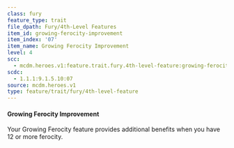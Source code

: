 ```yaml
---
class: fury
feature_type: trait
file_dpath: Fury/4th-Level Features
item_id: growing-ferocity-improvement
item_index: '07'
item_name: Growing Ferocity Improvement
level: 4
scc:
  - mcdm.heroes.v1:feature.trait.fury.4th-level-feature:growing-ferocity-improvement
scdc:
  - 1.1.1:9.1.5.10:07
source: mcdm.heroes.v1
type: feature/trait/fury/4th-level-feature
---
```


#### Growing Ferocity Improvement

Your Growing Ferocity feature provides additional benefits when you have 12 or more ferocity.
